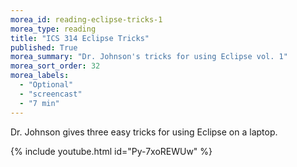 ```yaml
---
morea_id: reading-eclipse-tricks-1
morea_type: reading
title: "ICS 314 Eclipse Tricks"
published: True
morea_summary: "Dr. Johnson's tricks for using Eclipse vol. 1"
morea_sort_order: 32
morea_labels: 
  - "Optional"
  - "screencast"
  - "7 min"
---
```


Dr. Johnson gives three easy tricks for using Eclipse on a laptop.


{% include youtube.html id="Py-7xoREWUw" %}

